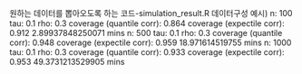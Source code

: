원하는 데이터를 뽑아오도록 하는 코드-simulation_result.R
데이터구성 예시)
n:  100 tau: 0.1 rho:  0.3 
 coverage (quantile corr): 0.864 
 coverage (expectile corr): 0.912 
 2.89937848250071 mins 
n:  500 tau: 0.1 rho:  0.3 
 coverage (quantile corr): 0.948 
 coverage (expectile corr): 0.959 
 18.971614519755 mins 
n:  1000 tau: 0.1 rho:  0.3 
 coverage (quantile corr): 0.933 
 coverage (expectile corr): 0.953 
 49.3731213529905 mins
